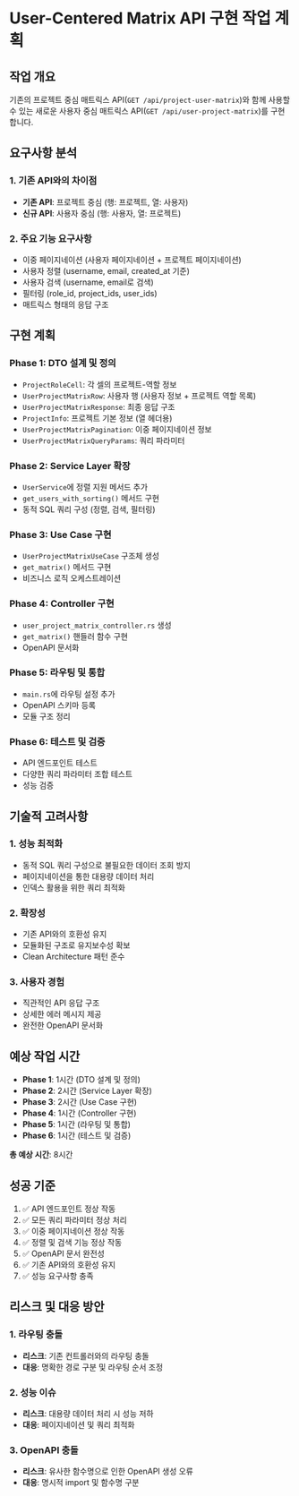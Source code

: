 # User-Centered Matrix API 구현 작업 계획

## 작업 개요

기존의 프로젝트 중심 매트릭스 API(`GET /api/project-user-matrix`)와 함께 사용할 수 있는 새로운 사용자 중심 매트릭스 API(`GET /api/user-project-matrix`)를 구현합니다.

## 요구사항 분석

### 1. 기존 API와의 차이점
- **기존 API**: 프로젝트 중심 (행: 프로젝트, 열: 사용자)
- **신규 API**: 사용자 중심 (행: 사용자, 열: 프로젝트)

### 2. 주요 기능 요구사항
- 이중 페이지네이션 (사용자 페이지네이션 + 프로젝트 페이지네이션)
- 사용자 정렬 (username, email, created_at 기준)
- 사용자 검색 (username, email로 검색)
- 필터링 (role_id, project_ids, user_ids)
- 매트릭스 형태의 응답 구조

## 구현 계획

### Phase 1: DTO 설계 및 정의
- `ProjectRoleCell`: 각 셀의 프로젝트-역할 정보
- `UserProjectMatrixRow`: 사용자 행 (사용자 정보 + 프로젝트 역할 목록)
- `UserProjectMatrixResponse`: 최종 응답 구조
- `ProjectInfo`: 프로젝트 기본 정보 (열 헤더용)
- `UserProjectMatrixPagination`: 이중 페이지네이션 정보
- `UserProjectMatrixQueryParams`: 쿼리 파라미터

### Phase 2: Service Layer 확장
- `UserService`에 정렬 지원 메서드 추가
- `get_users_with_sorting()` 메서드 구현
- 동적 SQL 쿼리 구성 (정렬, 검색, 필터링)

### Phase 3: Use Case 구현
- `UserProjectMatrixUseCase` 구조체 생성
- `get_matrix()` 메서드 구현
- 비즈니스 로직 오케스트레이션

### Phase 4: Controller 구현
- `user_project_matrix_controller.rs` 생성
- `get_matrix()` 핸들러 함수 구현
- OpenAPI 문서화

### Phase 5: 라우팅 및 통합
- `main.rs`에 라우팅 설정 추가
- OpenAPI 스키마 등록
- 모듈 구조 정리

### Phase 6: 테스트 및 검증
- API 엔드포인트 테스트
- 다양한 쿼리 파라미터 조합 테스트
- 성능 검증

## 기술적 고려사항

### 1. 성능 최적화
- 동적 SQL 쿼리 구성으로 불필요한 데이터 조회 방지
- 페이지네이션을 통한 대용량 데이터 처리
- 인덱스 활용을 위한 쿼리 최적화

### 2. 확장성
- 기존 API와의 호환성 유지
- 모듈화된 구조로 유지보수성 확보
- Clean Architecture 패턴 준수

### 3. 사용자 경험
- 직관적인 API 응답 구조
- 상세한 에러 메시지 제공
- 완전한 OpenAPI 문서화

## 예상 작업 시간

- **Phase 1**: 1시간 (DTO 설계 및 정의)
- **Phase 2**: 2시간 (Service Layer 확장)
- **Phase 3**: 2시간 (Use Case 구현)
- **Phase 4**: 1시간 (Controller 구현)
- **Phase 5**: 1시간 (라우팅 및 통합)
- **Phase 6**: 1시간 (테스트 및 검증)

**총 예상 시간**: 8시간

## 성공 기준

1. ✅ API 엔드포인트 정상 작동
2. ✅ 모든 쿼리 파라미터 정상 처리
3. ✅ 이중 페이지네이션 정상 작동
4. ✅ 정렬 및 검색 기능 정상 작동
5. ✅ OpenAPI 문서 완전성
6. ✅ 기존 API와의 호환성 유지
7. ✅ 성능 요구사항 충족

## 리스크 및 대응 방안

### 1. 라우팅 충돌
- **리스크**: 기존 컨트롤러와의 라우팅 충돌
- **대응**: 명확한 경로 구분 및 라우팅 순서 조정

### 2. 성능 이슈
- **리스크**: 대용량 데이터 처리 시 성능 저하
- **대응**: 페이지네이션 및 쿼리 최적화

### 3. OpenAPI 충돌
- **리스크**: 유사한 함수명으로 인한 OpenAPI 생성 오류
- **대응**: 명시적 import 및 함수명 구분
